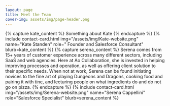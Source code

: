 ```yaml
---
layout: page
title: Meet the Team
cover-img: assets/img/page-header.png
---
```



<div class="card-holder">
{% capture kate_content %}
Something about Kate
{% endcapture %}
{% include contact-card.html img="/assets/img/Kate-website.png" name="Kate Standen" role=" Founder and Salesforce Consultant" blurb=kate_content %}
{% capture serena_content %}
Serena comes from 15+ years of customer experience across many different sectors, including SaaS and web agencies. Here at Ao Collaboration, she is invested in helping improving processes and operation, as well as offering client solution to their specific needs. When not at work, Serena can be found initiating novices to the fine art of playing Dungeons and Dragons, cooking food and pairing it with tine, and lecturing people on what ingredients do and do not go on pizza.
{% endcapture %}
{% include contact-card.html img="/assets/img/Serena-website.png" name="Serena Cappellini" role="Salesforce Specialist" blurb=serena_content %}
</div>


